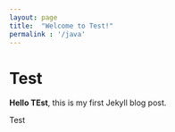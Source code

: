```yaml
---
layout: page
title:  "Welcome to Test!"
permalink : '/java'
---
```


# Test

**Hello TEst**, this is my first Jekyll blog post.

Test
